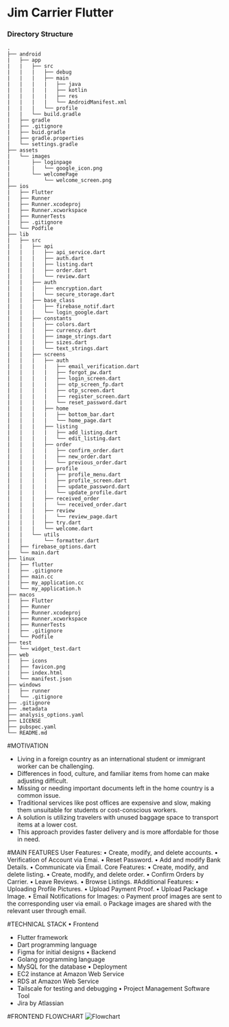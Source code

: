 # Jim Carrier Flutter

### Directory Structure
```
.
├── android
|   ├── app
|   |   ├── src
|   |   |   ├── debug
|   |   |   ├── main
|   |   |   |   ├── java
|   |   |   |   ├── kotlin
|   |   |   |   ├── res
|   |   |   |   └── AndroidManifest.xml
|   |   |   └── profile
|   |   └── build.gradle
|   ├── gradle
|   ├── .gitignore
|   ├── buid.gradle
|   ├── gradle.properties
|   └── settings.gradle
├── assets
|   └── images
|       ├── loginpage
|       |   └── google_icon.png
|       └── welcomePage
|           └── welcome_screen.png
├── ios
|   ├── Flutter
|   ├── Runner
|   ├── Runner.xcodeproj
|   ├── Runner.xcworkspace
|   ├── RunnerTests
|   ├── .gitignore
|   └── Podfile
├── lib
|   ├── src
|   |   ├── api
|   |   |   ├── api_service.dart
|   |   |   ├── auth.dart
|   |   |   ├── listing.dart
|   |   |   ├── order.dart
|   |   |   └── review.dart
|   |   ├── auth
|   |   |   ├── encryption.dart
|   |   |   └── secure_storage.dart
|   |   ├── base_class
|   |   |   ├── firebase_notif.dart
|   |   |   └── login_google.dart
|   |   ├── constants
|   |   |   ├── colors.dart
|   |   |   ├── currency.dart
|   |   |   ├── image_strings.dart
|   |   |   ├── sizes.dart
|   |   |   └── text_strings.dart
|   |   ├── screens
|   |   |   ├── auth
|   |   |   |   ├── email_verification.dart
|   |   |   |   ├── forgot_pw.dart
|   |   |   |   ├── login_screen.dart
|   |   |   |   ├── otp_screen_fp.dart
|   |   |   |   ├── otp_screen.dart
|   |   |   |   ├── register_screen.dart
|   |   |   |   └── reset_password.dart
|   |   |   ├── home
|   |   |   |   ├── bottom_bar.dart
|   |   |   |   └── home_page.dart
|   |   |   ├── listing
|   |   |   |   ├── add_listing.dart
|   |   |   |   └── edit_listing.dart
|   |   |   ├── order
|   |   |   |   ├── confirm_order.dart
|   |   |   |   ├── new_order.dart
|   |   |   |   └── previous_order.dart
|   |   |   ├── profile
|   |   |   |   ├── profile_menu.dart
|   |   |   |   ├── profile_screen.dart
|   |   |   |   ├── update_password.dart
|   |   |   |   └── update_profile.dart
|   |   |   ├── received_order
|   |   |   |   └── received_order.dart
|   |   |   ├── review
|   |   |   |   └── review_page.dart
|   |   |   ├── try.dart
|   |   |   └── welcome.dart
|   |   └── utils
|   |       └── formatter.dart
|   ├── firebase_options.dart
|   └── main.dart
├── linux
|   ├── flutter
|   ├── .gitignore
|   ├── main.cc
|   ├── my_application.cc
|   └── my_application.h
├── macos
|   ├── Flutter
|   ├── Runner
|   ├── Runner.xcodeproj
|   ├── Runner.xcworkspace
|   ├── RunnerTests
|   ├── .gitignore
|   └── Podfile
├── test
|   └── widget_test.dart
├── web
|   ├── icons
|   ├── favicon.png
|   ├── index.html
|   └── manifest.json
├── windows
|   ├── runner
|   └── .gitignore
├── .gitignore
├── .metadata
├── analysis_options.yaml
├── LICENSE
├── pubspec.yaml
└── README.md
```

#MOTIVATION
- Living in a foreign country as an international student or immigrant worker can be challenging.  
- Differences in food, culture, and familiar items from home can make adjusting difficult.  
- Missing or needing important documents left in the home country is a common issue.  
- Traditional services like post offices are expensive and slow, making them unsuitable for students or cost-conscious workers.  
- A solution is utilizing travelers with unused baggage space to transport items at a lower cost.  
- This approach provides faster delivery and is more affordable for those in need.

#MAIN FEATURES
User Features:
•	Create, modify, and delete accounts.
•	Verification of Account via Emai.
•	Reset Password.
•	Add and modify Bank Details.
•	Communicate via Email.
Core Features:
•	Create, modify, and delete listing.
•	Create, modify, and delete order.
•	Confirm Orders by Carrier.
•	Leave Reviews.
•	Browse Listings.
#Additional Features:
•	Uploading Profile Pictures.
•	Upload Payment Proof.
•	Upload Package Image.
•	Email Notifications for Images: 
  o	Payment proof images are sent to the corresponding user via email.
  o	Package images are shared with the relevant user through email.

#TECHNICAL STACK
•	Frontend
-	Flutter framework
-	Dart programming language
-	Figma for initial designs
•	Backend
-	Golang programming language
-	MySQL for the database
•	Deployment
-	EC2 instance at Amazon Web Service
-	RDS at Amazon Web Service
-	Tailscale for testing and debugging
•	Project Management Software Tool
-	Jira by Atlassian

#FRONTEND FLOWCHART
![Flowchart](https://github.com/user-attachments/assets/ea401fcc-8446-45fa-915a-6a383aa20932)






